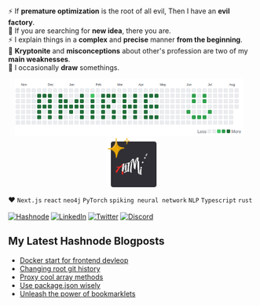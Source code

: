 ⚡ If **premature optimization** is the root of all evil, Then I have an **evil factory**.   
💬 If you are searching for **new idea**, there you are.  
⚡ I explain things in a **complex** and **precise** manner **from the beginning**.  
🚒 **Kryptonite** and **misconceptions** about other's profession are two of my **main weaknesses**.  
🎨 I occasionally **draw** somethings.  

<!--
<p align="center">
 <a href="https://www.linkedin.com/in/amirhe/" title="amirhe" target="_blank"><img width="100" src="https://brandeps.com/icon-download/L/Linkedin-icon-vector-13.svg" alt="LinkedIn"></a>  
<a href="https://twitter.com/realamirhe" title="@realamirhe" target="_blank"><img width="100" src="https://brandeps.com/icon-download/T/Twitter-icon-vector-04.svg" alt="twitter"></a>  
</p> -->

<p align="center">
  <img src="commits.png" width="465" >
  &nbsp;&nbsp;
  <a href="https://t.me/s/AhIMi_channel" title="t.me/AhIMi_channel" target="_blank"><img width="100" src="AhIMi.png?td=1704529740921" alt="AhIMi"></a>
</p>

❤️ `Next.js` `react` `neo4j` `PyTorch` `spiking neural network` `NLP` `Typescript` `rust`
<br><br>
[![Hashnode](https://img.shields.io/badge/Hashnode-302f36?style=for-the-badge&logo=hashnode&logoColor=white)](https://hashnode.com/@amirhe) 
[![LinkedIn](https://img.shields.io/badge/LinkedIn-302f36?style=for-the-badge&logo=linkedin&logoColor=white)](https://www.linkedin.com/in/amirhe/)
[![Twitter](https://img.shields.io/badge/twitter-302f36.svg?&style=for-the-badge&logo=twitter&logoColor=white)](https://twitter.com/realamirhe)
[![Discord](https://img.shields.io/badge/amirhe%231691-302f36.svg?&style=for-the-badge&logo=discord&logoColor=white)](https://discordapp.com/users/475245647558082560)





## My Latest Hashnode Blogposts
 <!-- BLOG-POST-LIST:START -->
- [Docker start for frontend devleop](https://amirhe.hashnode.dev/docker-start-for-frontend-devleop)
- [Changing root git history](https://amirhe.hashnode.dev/changing-root-git-history)
- [Proxy cool array methods](https://amirhe.hashnode.dev/proxy-cool-array-methods)
- [Use package.json wisely](https://amirhe.hashnode.dev/use-packagejson-wisely)
- [Unleash the power of bookmarklets](https://amirhe.hashnode.dev/unleash-the-power-of-bookmarklets)
<!-- BLOG-POST-LIST:END -->
 

